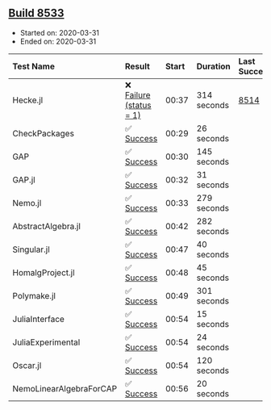 ## [Build 8533](https://oscarci.mathematik.uni-kl.de/job/oscar/8533/)

* Started on: 2020-03-31
* Ended on: 2020-03-31

| Test Name    | Result | Start | Duration | Last Success | First Failure |
|:-------------|:-------|:------|:---------|:-------------|:--------------|
| Hecke.jl | ❌ [Failure (status = 1)](https://oscarci.mathematik.uni-kl.de/job/oscar/8533/artifact/logs/build-8533/Hecke.jl.log) | 00:37 | 314 seconds | [8514](https://oscarci.mathematik.uni-kl.de/job/oscar/8514/) | [8515](https://oscarci.mathematik.uni-kl.de/job/oscar/8515/) |
| CheckPackages | ✅ [Success](https://oscarci.mathematik.uni-kl.de/job/oscar/8533/artifact/logs/build-8533/CheckPackages.log) | 00:29 | 26 seconds |  |  |
| GAP | ✅ [Success](https://oscarci.mathematik.uni-kl.de/job/oscar/8533/artifact/logs/build-8533/GAP.log) | 00:30 | 145 seconds |  |  |
| GAP.jl | ✅ [Success](https://oscarci.mathematik.uni-kl.de/job/oscar/8533/artifact/logs/build-8533/GAP.jl.log) | 00:32 | 31 seconds |  |  |
| Nemo.jl | ✅ [Success](https://oscarci.mathematik.uni-kl.de/job/oscar/8533/artifact/logs/build-8533/Nemo.jl.log) | 00:33 | 279 seconds |  |  |
| AbstractAlgebra.jl | ✅ [Success](https://oscarci.mathematik.uni-kl.de/job/oscar/8533/artifact/logs/build-8533/AbstractAlgebra.jl.log) | 00:42 | 282 seconds |  |  |
| Singular.jl | ✅ [Success](https://oscarci.mathematik.uni-kl.de/job/oscar/8533/artifact/logs/build-8533/Singular.jl.log) | 00:47 | 40 seconds |  |  |
| HomalgProject.jl | ✅ [Success](https://oscarci.mathematik.uni-kl.de/job/oscar/8533/artifact/logs/build-8533/HomalgProject.jl.log) | 00:48 | 45 seconds |  |  |
| Polymake.jl | ✅ [Success](https://oscarci.mathematik.uni-kl.de/job/oscar/8533/artifact/logs/build-8533/Polymake.jl.log) | 00:49 | 301 seconds |  |  |
| JuliaInterface | ✅ [Success](https://oscarci.mathematik.uni-kl.de/job/oscar/8533/artifact/logs/build-8533/JuliaInterface.log) | 00:54 | 15 seconds |  |  |
| JuliaExperimental | ✅ [Success](https://oscarci.mathematik.uni-kl.de/job/oscar/8533/artifact/logs/build-8533/JuliaExperimental.log) | 00:54 | 24 seconds |  |  |
| Oscar.jl | ✅ [Success](https://oscarci.mathematik.uni-kl.de/job/oscar/8533/artifact/logs/build-8533/Oscar.jl.log) | 00:54 | 120 seconds |  |  |
| NemoLinearAlgebraForCAP | ✅ [Success](https://oscarci.mathematik.uni-kl.de/job/oscar/8533/artifact/logs/build-8533/NemoLinearAlgebraForCAP.log) | 00:56 | 20 seconds |  |  |

